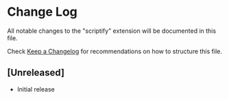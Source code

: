 # Change Log

All notable changes to the "scriptify" extension will be documented in this file.

Check [Keep a Changelog](http://keepachangelog.com/) for recommendations on how to structure this file.

## [Unreleased]

- Initial release